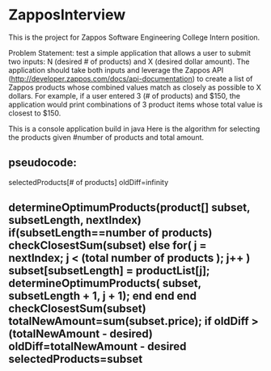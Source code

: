 ZapposInterview
===============
This is the project for Zappos Software Engineering College Intern position.

Problem Statement: test a simple application that allows a user to submit two inputs: N (desired # of products) and X (desired dollar amount). The application should take both inputs and leverage the Zappos API (http://developer.zappos.com/docs/api-documentation) to create a list of Zappos products whose combined values match as closely as possible to X dollars. For example, if a user entered 3 (# of products) and $150, the application would print combinations of 3 product items whose total value is closest to $150.

This is a console application build in java
Here is the algorithm for selecting the products given #number of products and total amount.

pseudocode:
-----------------------------------------------------------------------------------------------------------------------
selectedProducts[# of products] 
oldDiff=infinity

determineOptimumProducts(product[] subset, subsetLength, nextIndex)
  if(subsetLength==number of products)
    checkClosestSum(subset)
  else
    for( j = nextIndex; j < (total number of products ); j++  )
      subset[subsetLength] = productList[j];
	    determineOptimumProducts( subset, subsetLength + 1, j + 1);
	  end 
	end
end
checkClosestSum(subset)
  totalNewAmount=sum(subset.price);
  if oldDiff > (totalNewAmount - desired)
    oldDiff=totalNewAmount - desired
    selectedProducts=subset
---------------------------------------------------------------------------------------------------------------------

      
